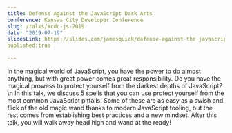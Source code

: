 ```yaml
---
title: Defense Against the JavaScript Dark Arts
conference: Kansas City Developer Conference
slug: /talks/kcdc-js-2019
date: "2019-07-19"
slidesLink: https://slides.com/jamesquick/defense-against-the-javascript-dark-arts
published:true

---
```


In the magical world of JavaScript, you have the power to do almost anything, but with great power comes great responsibility. Do you have the magical prowess to protect yourself from the darkest depths of JavaScript? \n In this talk, we discuss 5 spells that you can use protect yourself from the most common JavaScript pitfalls. Some of these are as easy as a swish and flick of the old magic wand thanks to modern JavaScript tooling, but the rest comes from establishing best practices and a new mindset. After this talk, you will walk away head high and wand at the ready!
